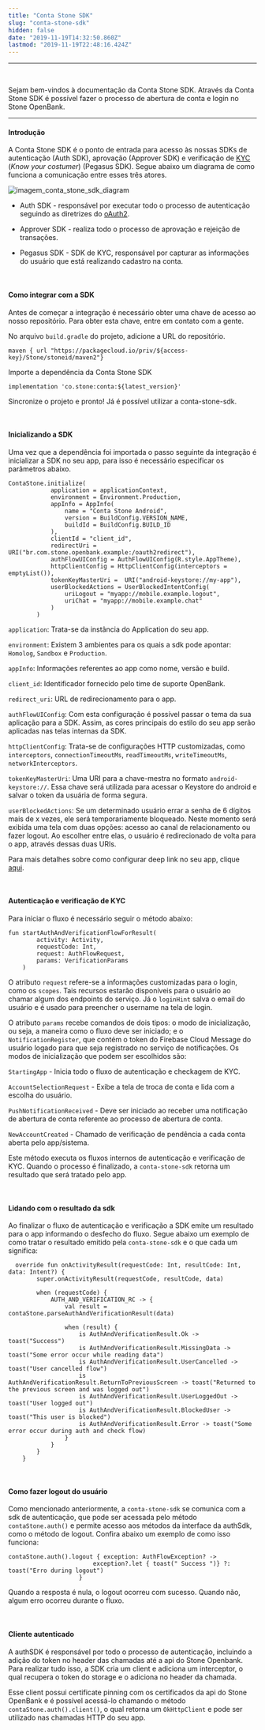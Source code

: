 ```yaml
---
title: "Conta Stone SDK"
slug: "conta-stone-sdk"
hidden: false
date: "2019-11-19T14:32:50.860Z"
lastmod: "2019-11-19T22:48:16.424Z"
---
```


---
<br>

Sejam bem-vindos à documentação da Conta Stone SDK. Através da Conta Stone SDK é possível fazer o processo de abertura de conta e login no Stone OpenBank.

---


#### **Introdução**


A Conta Stone SDK é o ponto de entrada para acesso às nossas SDKs de autenticação (Auth SDK), aprovação (Approver SDK) e verificação de [KYC](https://en.wikipedia.org/wiki/Know_your_customer) (_Know your costumer_) (Pegasus SDK). Segue abaixo um diagrama de como funciona a comunicação entre esses três atores.


![imagem_conta_stone_sdk_diagram](/docs/guias/conta-stone-sdk/conta-stone-sdk/conta-stone-sdk-diagram.png)


- Auth SDK - responsável por executar todo o processo de autenticação seguindo as diretrizes do [oAuth2](https://oauth.net/2/).

- Approver SDK - realiza todo o processo de aprovação e rejeição de transações.

- Pegasus SDK - SDK de KYC, responsável por capturar as informações do usuário que está realizando cadastro na conta.


<br>


#### **Como integrar com a SDK**


Antes de começar a integração é necessário obter uma chave de acesso ao nosso repositório. Para obter esta chave, entre em contato com a gente. 

No arquivo `build.gradle` do projeto, adicione a URL do repositório.

```
maven { url "https://packagecloud.io/priv/${access-key}/Stone/stoneid/maven2"}
```

Importe a dependência da Conta Stone SDK

```
implementation 'co.stone:conta:${latest_version}'
```

Sincronize o projeto e pronto! Já é possível utilizar a conta-stone-sdk.

<br>

#### **Inicializando a SDK**


Uma vez que a dependência foi importada o passo seguinte da integração é inicializar a SDK no seu app, para isso é necessário especificar os parâmetros abaixo.

```
ContaStone.initialize(
            application = applicationContext,
            environment = Environment.Production,
            appInfo = AppInfo(
                name = "Conta Stone Android",
                version = BuildConfig.VERSION_NAME,
                buildId = BuildConfig.BUILD_ID
            ),
            clientId = "client_id",
            redirectUri = URI("br.com.stone.openbank.example:/oauth2redirect"),
            authFlowUIConfig = AuthFlowUIConfig(R.style.AppTheme),
            httpClientConfig = HttpClientConfig(interceptors = emptyList()),
            tokenKeyMasterUri =  URI("android-keystore://my-app"),
            userBlockedActions = UserBlockedIntentConfig(
                uriLogout = "myapp://mobile.example.logout",
                uriChat = "myapp://mobile.example.chat"
            )
        )
```

`application`: Trata-se da instância do Application do seu app.

`environment`: Existem 3 ambientes para os quais a sdk pode apontar: `Homolog`, `Sandbox` e `Production`.

`appInfo`: Informações referentes ao app como nome, versão e build.

`client_id`: Identificador fornecido pelo time de suporte OpenBank.

`redirect_uri`: URL de redirecionamento para o app.

`authFlowUIConfig`: Com esta configuração é possível passar o tema da sua aplicação para a SDK. Assim, as cores principais do estilo do seu app serão aplicadas nas telas internas da SDK.

`httpClientConfig`: Trata-se de configurações HTTP customizadas, como `interceptors`, `connectionTimeoutMs`, `readTimeoutMs`, `writeTimeoutMs`, `networkInterceptors`.

`tokenKeyMasterUri`: Uma URI para a chave-mestra no formato `android-keystore://`. Essa chave será utilizada para acessar o Keystore do android e salvar o token da usuária de forma segura. 

`userBlockedActions`: Se um determinado usuário errar a senha de 6 dígitos mais de x vezes, ele será temporariamente bloqueado. Neste momento será exibida uma tela com duas opções: acesso ao canal de relacionamento ou fazer logout. Ao escolher entre elas, o usuário é redirecionado de volta para o app, através dessas duas URIs.

Para mais detalhes sobre como configurar deep link no seu app, clique  [aqui](https://developer.android.com/training/app-links/deep-linking). 


<br>

#### **Autenticação e verificação de KYC**


Para iniciar o fluxo é necessário seguir o método abaixo:

```
fun startAuthAndVerificationFlowForResult(
        activity: Activity,
        requestCode: Int,
        request: AuthFlowRequest,
        params: VerificationParams
    )
```

O atributo `request` refere-se a informações customizadas para o login, como os `scopes`. Tais recursos estarão disponíveis para o usuário ao chamar algum dos endpoints do serviço. Já o `loginHint` salva o email do usuário e é usado para preencher o username na tela de login.

O atributo `params` recebe comandos de dois tipos: o modo de inicialização, ou seja, a maneira como o fluxo deve ser iniciado; e o `NotificationRegister`, que contém o token do Firebase Cloud Message do usuário logado para que seja registrado no serviço de notificações. Os modos de inicialização que podem ser escolhidos são:

`StartingApp` - Inicia todo o fluxo de autenticação e checkagem de KYC.

`AccountSelectionRequest` - Exibe a tela de troca de conta e lida com a escolha do usuário. 

`PushNotificationReceived` - Deve ser iniciado ao receber uma notificação de abertura de conta referente ao processo de abertura de conta.

`NewAccountCreated` - Chamado de verificação de pendência a cada conta aberta pelo app/sistema. 

Este método executa os fluxos internos de autenticação e verificação de KYC. Quando o processo é finalizado, a `conta-stone-sdk` retorna um resultado que será tratado pelo app.

<br>


#### **Lidando com o resultado da sdk**


Ao finalizar o fluxo de autenticação e verificação a SDK emite um resultado para o app informando o desfecho do fluxo. Segue abaixo um exemplo de como tratar o resultado emitido pela `conta-stone-sdk` e o que cada um significa:

```
  override fun onActivityResult(requestCode: Int, resultCode: Int, data: Intent?) {
        super.onActivityResult(requestCode, resultCode, data)

        when (requestCode) {
            AUTH_AND_VERIFICATION_RC -> {
                val result = contaStone.parseAuthAndVerificationResult(data)

                when (result) {
                    is AuthAndVerificationResult.Ok -> toast("Success")
                    is AuthAndVerificationResult.MissingData -> toast("Some error occur while reading data")
                    is AuthAndVerificationResult.UserCancelled -> toast("User cancelled flow")
                    is AuthAndVerificationResult.ReturnToPreviousScreen -> toast("Returned to the previous screen and was logged out")
                    is AuthAndVerificationResult.UserLoggedOut -> toast("User logged out")
                    is AuthAndVerificationResult.BlockedUser -> toast("This user is blocked")
                    is AuthAndVerificationResult.Error -> toast("Some error occur during auth and check flow)
                }
            }
        }
    }
```

<br>

#### **Como fazer logout do usuário**


Como mencionado anteriormente, a `conta-stone-sdk` se comunica com a sdk de autenticação, que pode ser acessada pelo método `contaStone.auth()` e permite acesso aos métodos da interface da authSdk, como o método de logout. Confira abaixo um exemplo de como isso funciona:

```
contaStone.auth().logout { exception: AuthFlowException? ->
                        exception?.let { toast(" Success ")} ?: toast("Erro during logout")
                    }
```
Quando a resposta é nula, o logout ocorreu com sucesso. Quando não, algum erro ocorreu durante o fluxo.

<br>

#### **Cliente autenticado**

A authSDK é responsável por todo o processo de autenticação, incluindo a adição do token no header das chamadas até a api do Stone Openbank. Para realizar tudo isso, a SDK cria um client e adiciona um interceptor, o qual recupera o token do storage e o adiciona no header da chamada.

Esse client possui certificate pinning com os certificados da api do Stone OpenBank e é possível acessá-lo chamando o método `contaStone.auth().client()`, o qual retorna um `OkHttpClient` e pode ser utilizado nas chamadas HTTP do seu app.
